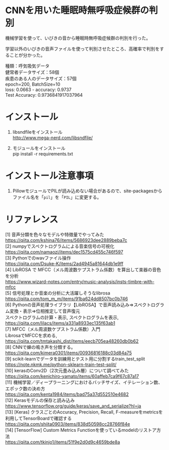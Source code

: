 # CNNを用いた睡眠時無呼吸症候群の判別
機械学習を使って、いびきの音から睡眠時無呼吸症候群の判別を行った。


学習以外のいびきの音声ファイルを使って判別させたところ、高確率で判別をすることが分かった。

種類：呼気吸気データ  
健常者データサイズ：58個  
疾患のある人のデータサイズ：57個  
epoch=200, BatchSize=10  
loss: 0.0663 - accuracy: 0.9737  
Test Accuracy: 0.9736841917037964  

# インストール
1. libsndfileをインストール  
http://www.mega-nerd.com/libsndfile/

2. モジュールをインストール  
pip install -r requirements.txt

# インストール注意事項
1. PillowモジュールでPILが読み込めない場合があるので、site-packagesからファイル名を「`pil`」を「`PIL`」に変更する。

# リファレンス
[1] 音声分類を色々なモデルや特徴量でやってみた  
https://qiita.com/kshina76/items/5686923dee2889beba7c  
[2] numpyでスペクトログラムによる音楽信号の可視化  
https://qiita.com/namaozi/items/dec1575cd455c746f597  
[3] Pythonでのwavファイル操作  
https://qiita.com/Dsuke-K/items/2ad4945a81644db1e9ff  
[4] LibROSA で MFCC（メル周波数ケプストラム係数）を算出して楽器の音色を分析  
https://www.wizard-notes.com/entry/music-analysis/insts-timbre-with-mfcc  
[5] 信号処理とか音楽の分析に大活躍しそうなlibrosa  
https://qiita.com/tom_m_m/items/91ba624dd8507bc0b746  
[6] Pythonの音声処理ライブラリ【LibROSA】で音声読み込み⇒スペクトログラム変換・表示⇒位相推定して音声復元  
スペクトログラムの計算・表示,  スペクトログラムを表示,  
https://qiita.com/lilacs/items/a331a8933ec135f63ab1  
[7] MFCC（メル周波数ケプストラム係数）入門  
LibrosaでMFCCを求める,  
https://qiita.com/tmtakashi_dist/items/eecb705ea48260db0b62  
[8] CNNで蝉の鳴き声を分類する。  
https://qiita.com/kimera0301/items/00936816188c03d84a75  
[9] scikit-learnでデータを訓練用とテスト用に分割するtrain_test_split
https://note.nkmk.me/python-sklearn-train-test-split/  
[10] kerasのConv2D（2次元畳み込み層）について調べてみた  
https://qiita.com/kenichiro-yamato/items/60affeb7ca9f67c87a17  
[11] 機械学習／ディープラーニングにおけるバッチサイズ、イテレーション数、エポック数の決め方  
https://qiita.com/kenta1984/items/bad75a37d552510e4682  
[12] Kerasモデルの保存と読み込み  
https://www.tensorflow.org/guide/keras/save_and_serialize?hl=ja  
[13] [Keras] クラスごとのAccuracy, Precision, Recall, F-measureをmetricsを利用してTensorBoardで確認する  
https://qiita.com/shiita0903/items/838d50598cc28766f84e  
[14] [TensorFlow] Custom Metrics Functionを使っているmodelのリストア方法  
https://qiita.com/tkinjo1/items/51f9e2d0d9c4659bde8a  